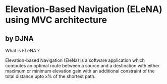 # Elevation-Based Navigation (ELeNA) using MVC architecture
## by DJNA
What is ELeNA ? 

Elevation-based Navigation (EleNa) is a software application which computes an optimal route between a source and a destination with either maximum or minimum elevation gain with an additional constraint of the total distance upto x% of the shortest path.

